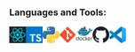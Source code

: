 ### Languages and Tools:
<img align="left" alt="Git" width="30px" src="icons/react.svg" />
<img align="left" alt="GitHub" width="30px" src="icons/ts.svg" />
<img align="left" alt="Python" width="30px" src="icons/python.svg" />
<img align="left" alt="Git" width="30px" src="icons/git.svg" />
<img align="left" alt="VS Code" width="30px" src="icons/docker.svg" />
<img align="left" alt="GitHub" width="30px" src="icons/github.svg" />
<img align="left" alt="VS Code" width="30px" src="icons/vscode.svg" />
